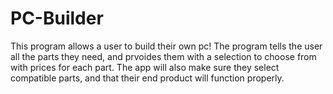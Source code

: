 # PC-Builder
This program allows a user to build their own pc!
The program tells the user all the parts they need, and prvoides them with a selection to choose from with prices for each part.
The app will also make sure they select compatible parts, and that their end product will function properly.
